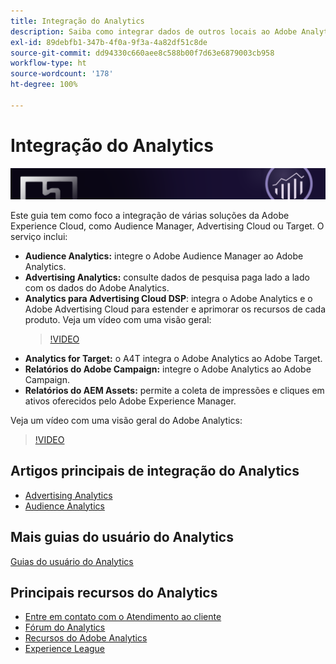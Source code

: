 ```yaml
---
title: Integração do Analytics
description: Saiba como integrar dados de outros locais ao Adobe Analytics.
exl-id: 89debfb1-347b-4f0a-9f3a-4a82df51c8de
source-git-commit: dd94330c660aee8c588b00f7d63e6879003cb958
workflow-type: ht
source-wordcount: '178'
ht-degree: 100%

---
```


# Integração do Analytics

![Banner](../../assets/doc_banner_integrate.png)

Este guia tem como foco a integração de várias soluções da Adobe Experience Cloud, como Audience Manager, Advertising Cloud ou Target. O serviço inclui:

* **Audience Analytics:** integre o Adobe Audience Manager ao Adobe Analytics.
* **Advertising Analytics:** consulte dados de pesquisa paga lado a lado com os dados do Adobe Analytics.
* **Analytics para Advertising Cloud DSP**: integra o Adobe Analytics e o Adobe Advertising Cloud para estender e aprimorar os recursos de cada produto. Veja um vídeo com uma visão geral:
   >[!VIDEO](https://video.tv.adobe.com/v/27237/?quality=12)
* **Analytics for Target:** o A4T integra o Adobe Analytics ao Adobe Target.
* **Relatórios do Adobe Campaign:** integre o Adobe Analytics ao Adobe Campaign.
* **Relatórios do AEM Assets:** permite a coleta de impressões e cliques em ativos oferecidos pelo Adobe Experience Manager.

Veja um vídeo com uma visão geral do Adobe Analytics:

>[!VIDEO](https://video.tv.adobe.com/v/27429/?quality=12)

## Artigos principais de integração do Analytics

* [Advertising Analytics](c-advertising-analytics/overview.md)
* [Audience Analytics](c-audience-analytics/mc-audiences-aam.md)

## Mais guias do usuário do Analytics

[Guias do usuário do Analytics](https://experienceleague.adobe.com/docs/analytics.html?lang=pt-BR)

## Principais recursos do Analytics

* [Entre em contato com o Atendimento ao cliente](https://experienceleague.adobe.com/?support-solution=Analytics&amp;lang=pt-BR#support)
* [Fórum do Analytics](https://forums.adobe.com/community/experience-cloud/analytics-cloud/analytics)
* [Recursos do Adobe Analytics](https://experienceleaguecommunities.adobe.com/t5/adobe-analytics-discussions/adobe-analytics-resources/m-p/276666?profile.language=pt)
* [Experience League](https://experienceleague.adobe.com/?lang=pt-BR#home)
